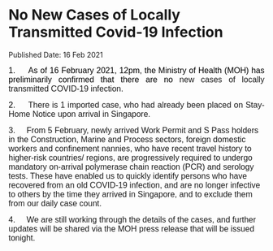 <html>
    <meta http-equiv="Content-Type" content="text/html; charset=utf-8"/>
    <meta charset="utf-8"/>
    <title>No New Cases of Locally Transmitted Covid-19 Infection</title>
    <body><h1>No New Cases of Locally Transmitted Covid-19 Infection</h1>
    <p>Published Date: 16 Feb 2021</p> <p style="text-align: justify;"><span style="font-size: 16px; font-family: Arial;"><span><span style="color: black;">1.&nbsp; &nbsp; &nbsp;As of 16 February 2021, 12pm, </span></span></span><span style="font-size: 16px; font-family: Arial;"><span><span style="color: black;">the Ministry of Health (MOH) has preliminarily confirmed that there are no </span></span></span><span style="font-size: 16px; font-family: Arial;"><span>new cases of locally transmitted COVID-19 infection.</span></span><span style="font-size: 16px; font-family: Arial;"><span> </span></span></p> <p style="text-align: justify;"><span style="font-size: 16px; font-family: Arial;"><span style="color: black;">2.&nbsp; &nbsp; &nbsp;</span></span><span style="text-align: left; font-size: 16px; font-family: Arial;">There is 1 imported case, who had already been placed on Stay-Home Notice upon arrival in Singapore</span><span style="text-align: left; font-size: 16px; font-family: Arial;">.</span></p><p><p><span style="font-size: 16px; font-family: Arial;">3.&nbsp; &nbsp; &nbsp;</span><span style="font-size: 16px; font-family: Arial;">From </span><span style="font-size: 16px; font-family: Arial;">5 February, newly arrived Work Permit and S Pass holders in the Construction, Marine and Process sectors, foreign domestic workers and confinement nannies, who have recent travel history to higher-risk countries/ regions, are progressively required to undergo mandatory on-arrival polymerase chain reaction (PCR) and serology tests. These have enabled us to quickly identify </span><span style="font-size: 16px; font-family: Arial;">persons who have recovered from </span><span style="font-size: 16px; font-family: Arial;">an old </span><span style="font-size: 16px; font-family: Arial;">COVID-19 infection, and are </span><span style="font-size: 16px; font-family: Arial;">no longer infective to others by the time they arrived in Singapore, and to exclude them from our daily case count.</span></p></p><p><p><span style="font-size: 16px; font-family: Arial;">4.&nbsp; &nbsp; &nbsp;</span><span style="font-size: 16px; font-family: Arial;">We are still working through the details of the cases, and further updates will be shared via the MOH press release that will be issued tonight.</span></p></p></body>
</html>